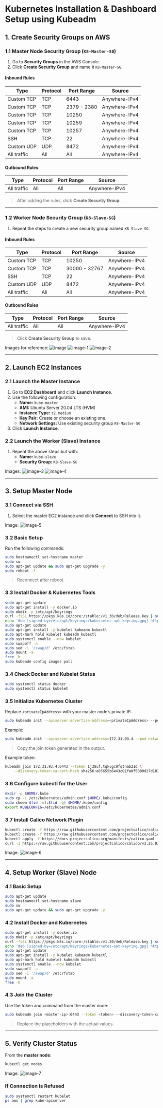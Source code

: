 # Kubernetes Installation & Dashboard Setup using Kubeadm

## 1. Create Security Groups on AWS

### 1.1 Master Node Security Group (`K8-Master-SG`)

1. Go to **Security Groups** in the AWS Console.
2. Click **Create Security Group** and name it `K8-Master-SG`.

#### Inbound Rules

| Type         | Protocol | Port Range     | Source          |
|--------------|----------|----------------|-----------------|
| Custom TCP   | TCP      | 6443           | Anywhere-IPv4   |
| Custom TCP   | TCP      | 2379 - 2380    | Anywhere-IPv4   |
| Custom TCP   | TCP      | 10250          | Anywhere-IPv4   |
| Custom TCP   | TCP      | 10259          | Anywhere-IPv4   |
| Custom TCP   | TCP      | 10257          | Anywhere-IPv4   |
| SSH          | TCP      | 22             | Anywhere-IPv4   |
| Custom UDP   | UDP      | 8472           | Anywhere-IPv4   |
| All traffic  | All      | All            | Anywhere-IPv4   |

#### Outbound Rules

| Type        | Protocol | Port Range | Source        |
|-------------|----------|------------|---------------|
| All traffic | All      | All        | Anywhere-IPv4 |

> After adding the rules, click **Create Security Group**.

---

### 1.2 Worker Node Security Group (`K8-Slave-SG`)

1. Repeat the steps to create a new security group named `K8-Slave-SG`.

#### Inbound Rules

| Type         | Protocol | Port Range     | Source          |
|--------------|----------|----------------|-----------------|
| Custom TCP   | TCP      | 10250          | Anywhere-IPv4   |
| Custom TCP   | TCP      | 30000 - 32767  | Anywhere-IPv4   |
| SSH          | TCP      | 22             | Anywhere-IPv4   |
| Custom UDP   | UDP      | 8472           | Anywhere-IPv4   |
| All traffic  | All      | All            | Anywhere-IPv4   |

#### Outbound Rules

| Type        | Protocol | Port Range | Source        |
|-------------|----------|------------|---------------|
| All traffic | All      | All        | Anywhere-IPv4 |

> Click **Create Security Group** to save.

Images for reference:
![image](images/image.png)
![image-1](images/image-1.png)
![image-2](images/image-2.png)

---

## 2. Launch EC2 Instances

### 2.1 Launch the Master Instance

1. Go to **EC2 Dashboard** and click **Launch Instance**.
2. Use the following configuration:
   - **Name:** `kube-master`
   - **AMI:** Ubuntu Server 20.04 LTS (HVM)
   - **Instance Type:** `t2.medium`
   - **Key Pair:** Create or choose an existing one.
   - **Network Settings:** Use existing security group `K8-Master-SG`
3. Click **Launch Instance**.

### 2.2 Launch the Worker (Slave) Instance

1. Repeat the above steps but with:
   - **Name:** `kube-slave`
   - **Security Group:** `K8-Slave-SG`

Images:
![image-3](images/image-3.png)
![image-4](images/image-4.png)

---

## 3. Setup Master Node

### 3.1 Connect via SSH

1. Select the master EC2 instance and click **Connect** to SSH into it.

Image:
![image-5](images/image-5.png)

### 3.2 Basic Setup

Run the following commands:

```bash
sudo hostnamectl set-hostname master
sudo su
sudo apt-get update && sudo apt-get upgrade -y
sudo reboot -f
```

> Reconnect after reboot.

### 3.3 Install Docker & Kubernetes Tools

```bash
sudo apt-get update
sudo apt-get install -y docker.io
sudo mkdir -p /etc/apt/keyrings
curl -fsSL https://pkgs.k8s.io/core:/stable:/v1.30/deb/Release.key | sudo gpg --dearmor -o /etc/apt/keyrings/kubernetes-apt-keyring.gpg
echo 'deb [signed-by=/etc/apt/keyrings/kubernetes-apt-keyring.gpg] https://pkgs.k8s.io/core:/stable:/v1.30/deb/ /' | sudo tee /etc/apt/sources.list.d/kubernetes.list
sudo apt-get update
sudo apt-get install -y kubelet kubeadm kubectl
sudo apt-mark hold kubelet kubeadm kubectl
sudo systemctl enable --now kubelet
sudo swapoff -a
sudo sed -i '/swap/d' /etc/fstab
sudo mount -a
free -h
sudo kubeadm config images pull
```

### 3.4 Check Docker and Kubelet Status

```bash
sudo systemctl status docker
sudo systemctl status kubelet
```

### 3.5 Initialize Kubernetes Cluster

Replace `<privateIpAddress>` with your master node’s private IP:

```bash
sudo kubeadm init --apiserver-advertise-address=<privateIpAddress> --pod-network-cidr=192.168.0.0/16 --ignore-preflight-errors=all
```

Example:

```bash
sudo kubeadm init --apiserver-advertise-address=172.31.93.4 --pod-network-cidr=192.168.0.0/16 --ignore-preflight-errors=all
```

> Copy the join token generated in the output.

Example token:

```bash
kubeadm join 172.31.93.4:6443 --token 1j38uf.tqkvgc0fqtnab21d \
    --discovery-token-ca-cert-hash sha256:e85655b6443c01fa0f5809d27d103a25ae2aba125a6e841aa0007df6c9870ab7
```

### 3.6 Configure kubectl for the User

```bash
mkdir -p $HOME/.kube
sudo cp -i /etc/kubernetes/admin.conf $HOME/.kube/config
sudo chown $(id -u):$(id -g) $HOME/.kube/config
export KUBECONFIG=/etc/kubernetes/admin.conf
```

### 3.7 Install Calico Network Plugin

```bash
kubectl create -f https://raw.githubusercontent.com/projectcalico/calico/v3.25.0/manifests/tigera-operator.yaml
kubectl create -f https://raw.githubusercontent.com/projectcalico/calico/v3.25.0/manifests/custom-resources.yaml
kubectl apply -f https://docs.projectcalico.org/manifests/calico.yaml
curl -I https://raw.githubusercontent.com/projectcalico/calico/v3.25.0/manifests/tigera-operator.yaml
```

Image:
![image-6](images/image-6.png)

---

## 4. Setup Worker (Slave) Node

### 4.1 Basic Setup

```bash
sudo apt-get update
sudo hostnamectl set-hostname slave
sudo su
sudo apt-get update && sudo apt-get upgrade -y
```

### 4.2 Install Docker and Kubernetes

```bash
sudo apt-get install -y docker.io
sudo mkdir -p /etc/apt/keyrings
curl -fsSL https://pkgs.k8s.io/core:/stable:/v1.30/deb/Release.key | sudo gpg --dearmor -o /etc/apt/keyrings/kubernetes-apt-keyring.gpg
echo 'deb [signed-by=/etc/apt/keyrings/kubernetes-apt-keyring.gpg] https://pkgs.k8s.io/core:/stable:/v1.30/deb/ /' | sudo tee /etc/apt/sources.list.d/kubernetes.list
sudo apt-get update
sudo apt-get install -y kubelet kubeadm kubectl
sudo apt-mark hold kubelet kubeadm kubectl
sudo systemctl enable --now kubelet
sudo swapoff -a
sudo sed -i '/swap/d' /etc/fstab
sudo mount -a
free -h
```

### 4.3 Join the Cluster

Use the token and command from the master node:

```bash
sudo kubeadm join <master-ip>:6443 --token <token> --discovery-token-ca-cert-hash sha256:<hash>
```

> Replace the placeholders with the actual values.

---

## 5. Verify Cluster Status

From the **master node**:

```bash
kubectl get nodes
```

Image:
![image-7](images/image-7.png)

### If Connection is Refused

```bash
sudo systemctl restart kubelet
ps aux | grep kube-apiserver
```
